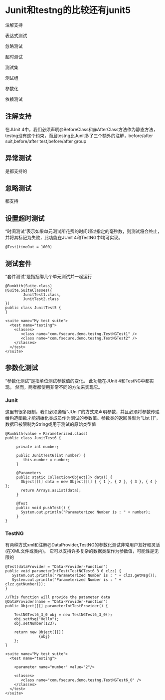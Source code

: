 # Junit和testng的比较还有junit5

注解支持

表达式测试

忽略测试

超时测试

测试集

测试组

参数化

依赖测试



## 注解支持

在JUnit 4中，我们必须声明@BeforeClass和@AfterClass方法作为静态方法，testng没有这个约束，而且testng比Junit多了三个额外的注解，before/after suit,before/after test,before/after group

## 异常测试

是都支持的

## 忽略测试

都支持

## 设置超时测试

“时间测试”表示如果单元测试所花费的时间超过指定的毫秒数，则测试将会终止，并将其标记为失败，此功能在JUnit 4和TestNG中均可实现。

```text
@Test(timeOut = 1000)
```

## 测试套件

“套件测试”是指捆绑几个单元测试并一起运行

```text
@RunWith(Suite.class)
@Suite.SuiteClasses({
        JunitTest1.class,
        JunitTest2.class
})
public class JunitTest5 {
}
```

```
<suite name="My test suite">
  <test name="testing">
    <classes>
       <class name="com.fsecure.demo.testng.TestNGTest1" />
       <class name="com.fsecure.demo.testng.TestNGTest2" />
    </classes>
  </test>
</suite>
```

## 参数化测试

“参数化测试”是指单位测试参数值的变化。 此功能在JUnit 4和TestNG中都实现。 然而，两者都使用非常不同的方法来实现它。

### Junit

这里有很多限制，我们必须遵循“JUnit”的方式来声明参数，并且必须将参数传递给构造函数才能初始化类成员作为测试的参数值。参数类的返回类型为“List []”，数据已被限制为String或用于测试的原始类型值

```
@RunWith(value = Parameterized.class)
public class JunitTest6 {

     private int number;

     public JunitTest6(int number) {
        this.number = number;
     }

     @Parameters
     public static Collection<Object[]> data() {
       Object[][] data = new Object[][] { { 1 }, { 2 }, { 3 }, { 4 } };
       return Arrays.asList(data);
     }

     @Test
     public void pushTest() {
       System.out.println("Parameterized Number is : " + number);
     }
}
```

### TestNG

有两种方式xml和注解@DataProvider,TestNG的参数化测试非常用户友好和灵活(在XML文件或类内)。 它可以支持许多复杂的数据类型作为参数值，可能性是无限的

```
@Test(dataProvider = "Data-Provider-Function")
public void parameterIntTest(TestNGTest6_3_0 clzz) {
   System.out.println("Parameterized Number is : " + clzz.getMsg());
   System.out.println("Parameterized Number is : " + clzz.getNumber());
}

//This function will provide the patameter data
@DataProvider(name = "Data-Provider-Function")
public Object[][] parameterIntTestProvider() {

    TestNGTest6_3_0 obj = new TestNGTest6_3_0();
    obj.setMsg("Hello");
    obj.setNumber(123);

    return new Object[][]{
               {obj}
    };
}
```

```
<suite name="My test suite">
  <test name="testing">

    <parameter name="number" value="2"/>

    <classes>
       <class name="com.fsecure.demo.testng.TestNGTest6_0" />
    </classes>
  </test>
</suite>
```

